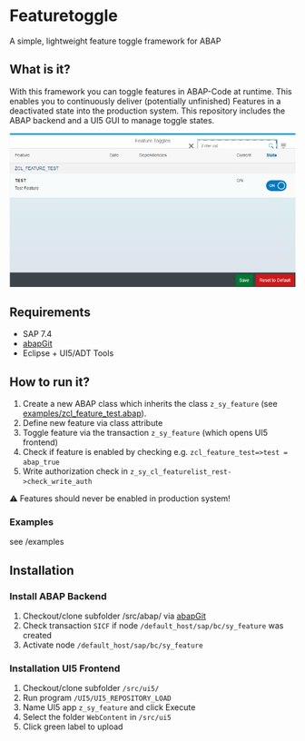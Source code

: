 # Featuretoggle
A simple, lightweight feature toggle framework for ABAP

## What is it?
With this framework you can toggle features in ABAP-Code at runtime. This enables you to continuously deliver (potentially unfinished) Features in a deactivated state into the production system. This repository includes the ABAP backend and a UI5 GUI to manage toggle states.

![Featuretoggle Gui](doc/gui.png)

## Requirements
* SAP 7.4
* [abapGit](https://github.com/larshp/abapGit)
* Eclipse + UI5/ADT Tools

## How to run it?
1. Create a new ABAP class which inherits the class `z_sy_feature` (see [examples/zcl_feature_test.abap](https://github.com/pacroy/Featuretoggle/blob/master/examples/zcl_feature_test.clas.abap)).
2. Define new feature via class attribute 
3. Toggle feature via the transaction `z_sy_feature` (which opens UI5 frontend)
4. Check if feature is enabled by checking e.g. `zcl_feature_test=>test = abap_true` 
5. Write authorization check in `z_sy_cl_featurelist_rest->check_write_auth`

:warning: Features should never be enabled in production system!

### Examples
see /examples

## Installation

### Install ABAP Backend

1. Checkout/clone subfolder /src/abap/ via [abapGit](https://github.com/larshp/abapGit)
2. Check transaction `SICF` if node `/default_host/sap/bc/sy_feature` was created
3. Activate node `/default_host/sap/bc/sy_feature`

### Installation UI5 Frontend 

1. Checkout/clone subfolder `/src/ui5/` 
2. Run program `/UI5/UI5_REPOSITORY_LOAD`
3. Name UI5 app `z_sy_feature` and click Execute
4. Select the folder `WebContent` in `/src/ui5`
5. Click green label to upload
